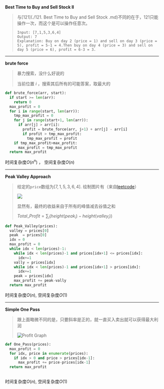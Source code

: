 **Best Time to Buy and Sell Stock II**

> 与[121](./121. Best Time to Buy and Sell Stock .md)不同的在于，121只能操作一次，而这个是可以操作任意次。
>
> ```
> Input: [7,1,5,3,6,4]
> Output: 7
> Explanation: Buy on day 2 (price = 1) and sell on day 3 (price = 5), profit = 5-1 = 4.Then buy on day 4 (price = 3) and sell on day 5 (price = 6), profit = 6-3 = 3.
> ```

----

**brute force**

> 暴力搜索，没什么好说的
>
> 当前位置 $i$ ，搜索其后所有的可能答案，取最大的

```python
def brute_force(arr, start):
  if start >= len(arr):
    return 0
  max_profit = 0
  for i in range(start, len(arr)):
    tmp_max_profit = 0
    for j in range(start+1, len(arr)):
      if arr[j] > arr[i]:
        profit = brute_force(arr, j+1) + arr[j] - arr[i]
        if profit > tmp_max_profit:
          tmp_max_profit = profit
    if tmp_max_profit>max_profit:
      max_profit = tmp_max_profit
  return max_profit
```

时间复杂度$O(n^n)$ ， 空间复杂度$O(n)$

-----

 **Peak Valley Approach**

> 给定的`price`数组为$[7, 1, 5, 3, 6, 4]$. 绘制图片有（来自[leetcode](https://leetcode.com/media/original_images/122_maxprofit_1.PNG)）
>
> ![](https://leetcode.com/media/original_images/122_maxprofit_1.PNG)
>
> 显然有，最终的收益来自于所有的峰值减去谷值之和
>
> $Total\_Profit = \sum_i(height(peak_i)-height(valley_i))$

```python
def Peak_Valley(prices):
  valley = prices[0]
  peak  = prices[0]
  idx = 0
  max_profit = 0
  while idx < len(prices)-1:
    while idx < len(prices)-1 and prices[idx+1] <= prices[idx]:
      idx+=1
    vally = prices[idx]
    while idx < len(prices)-1 and prices[idx+1] > prices[idx]:
      idx+=1
    peak = prices[idx]
    max_profit += peak-vally
  return max_profit
```

时间复杂度$O(n)$, 空间复杂度$O(1)$

---

**Simple One Pass**

> 跟上面略微不同的是，只要斜率是正的，就一直买入卖出就可以获得最大利润
>
> ![Profit Graph](https://leetcode.com/media/original_images/122_maxprofit_2.PNG)

```python
def One_Pass(prices):
  max_profit = 0
  for idx, price in enumerate(prices):
    if idx > 0 and price > prices[idx-1]:
      max_profit += price-prices[idx-1]
  return max_profit
        
```

时间复杂度$O(n)$, 空间复杂度$O(1)$